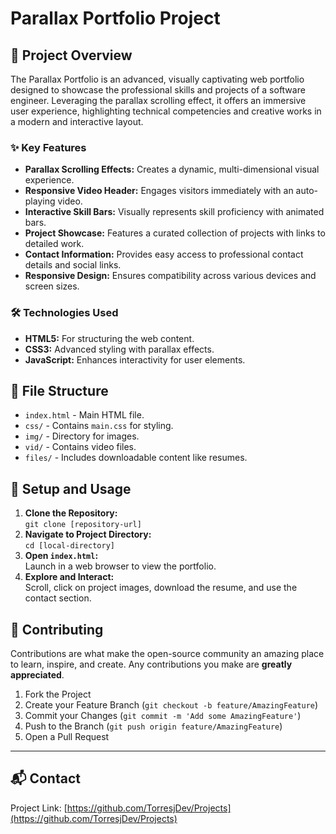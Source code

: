 # Parallax Portfolio Project

## 🌟 Project Overview

The Parallax Portfolio is an advanced, visually captivating web portfolio designed to showcase the professional skills and projects of a software engineer. Leveraging the parallax scrolling effect, it offers an immersive user experience, highlighting technical competencies and creative works in a modern and interactive layout.

### ✨ Key Features

- **Parallax Scrolling Effects:** Creates a dynamic, multi-dimensional visual experience.
- **Responsive Video Header:** Engages visitors immediately with an auto-playing video.
- **Interactive Skill Bars:** Visually represents skill proficiency with animated bars.
- **Project Showcase:** Features a curated collection of projects with links to detailed work.
- **Contact Information:** Provides easy access to professional contact details and social links.
- **Responsive Design:** Ensures compatibility across various devices and screen sizes.

### 🛠️ Technologies Used

- **HTML5:** For structuring the web content.
- **CSS3:** Advanced styling with parallax effects.
- **JavaScript:** Enhances interactivity for user elements.

## 📁 File Structure

- `index.html` - Main HTML file.
- `css/` - Contains `main.css` for styling.
- `img/` - Directory for images.
- `vid/` - Contains video files.
- `files/` - Includes downloadable content like resumes.

## 🚀 Setup and Usage

1. **Clone the Repository:**  
   `git clone [repository-url]`
2. **Navigate to Project Directory:**  
   `cd [local-directory]`
3. **Open `index.html`:**  
   Launch in a web browser to view the portfolio.
4. **Explore and Interact:**  
   Scroll, click on project images, download the resume, and use the contact section.

## 🤝 Contributing

Contributions are what make the open-source community an amazing place to learn, inspire, and create. Any contributions you make are **greatly appreciated**.

1. Fork the Project
2. Create your Feature Branch (`git checkout -b feature/AmazingFeature`)
3. Commit your Changes (`git commit -m 'Add some AmazingFeature'`)
4. Push to the Branch (`git push origin feature/AmazingFeature`)
5. Open a Pull Request

---

## 📬 Contact

Project Link: [https://github.com/TorresjDev/Projects](https://github.com/TorresjDev/Projects)
